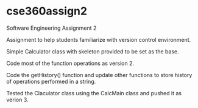 # cse360assign2
Software Engineering Assignment 2

Assignment to help students familiarize with version control environment.

Simple Calculator class with skeleton provided to be set as the base.

Code most of the function operations as version 2.

Code the getHistory() function and update other functions to store history of operations performed in a string.

Tested the Claculator class using the CalcMain class and pushed it as verion 3.
